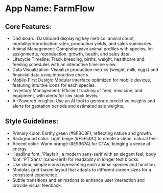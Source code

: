 # **App Name**: FarmFlow

## Core Features:

- Dashboard: Dashboard displaying key metrics: animal count, mortality/reproduction rates, production yields, and sales summaries.
- Animal Management: Comprehensive animal profiles with species, lot assignments, reproduction, growth, health, and sales data.
- Lifecycle Timeline: Track breeding, births, weight, healthcare and feeding schedules with an interactive timeline view.
- Data Visualization: Visualize production metrics (weight, milk, eggs) and financial data using interactive charts.
- Mobile-First Design: Modular interface optimized for mobile devices, featuring intuitive icons for each species.
- Inventory Management: Efficient tracking of feed, medicine, and equipment, with alerts for low stock levels.
- AI-Powered Insights: Use an AI tool to generate predictive insights and alerts for gestation periods and estimated sale weights.

## Style Guidelines:

- Primary color: Earthy green (#8FBC8F), reflecting nature and growth.
- Background color: Light beige (#F5F5DC) to create a clean, natural feel.
- Accent color: Warm orange (#E9967A) for CTAs, bringing a sense of energy.
- Headline font: 'Playfair', a modern sans-serif with an elegant feel; body font: 'PT Sans' (sans-serif) for readability in longer text blocks.
- Use clear, simple icons representing each animal species and function.
- Modular, grid-based layout that adapts to different screen sizes for a consistent experience.
- Subtle transitions and animations to enhance user interaction and provide visual feedback.